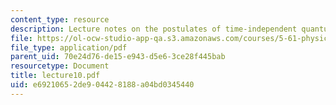 ```yaml
---
content_type: resource
description: Lecture notes on the postulates of time-independent quantum mechanics.
file: https://ol-ocw-studio-app-qa.s3.amazonaws.com/courses/5-61-physical-chemistry-fall-2007/e69210652de904428188a04bd0345440_lecture10.pdf
file_type: application/pdf
parent_uid: 70e24d76-de15-e943-d5e6-3ce28f445bab
resourcetype: Document
title: lecture10.pdf
uid: e6921065-2de9-0442-8188-a04bd0345440
---
```

